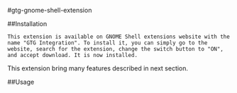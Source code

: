 #gtg-gnome-shell-extension

##Installation

	This extension is available on GNOME Shell extensions website with the name "GTG Integration". To install it, you can simply go to the website, search for the extension, change the switch button to "ON", and accept download. It is now installed.  
This extension bring many features described in next section.

##Usage
